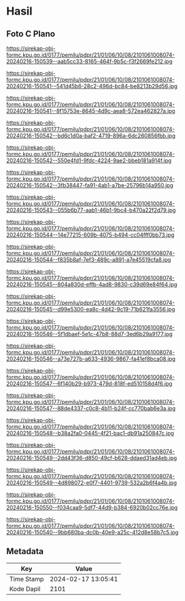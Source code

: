 # Hasil

## Foto C Plano

https://sirekap-obj-formc.kpu.go.id/0177/pemilu/pdpr/21/01/06/10/08/2101061008074-20240216-150539--aab5cc33-8165-464f-9b5c-f3f2669fe212.jpg

https://sirekap-obj-formc.kpu.go.id/0177/pemilu/pdpr/21/01/06/10/08/2101061008074-20240216-150541--541d45b6-28c2-496d-bc84-be8213b29d56.jpg

https://sirekap-obj-formc.kpu.go.id/0177/pemilu/pdpr/21/01/06/10/08/2101061008074-20240216-150541--8f15753e-8645-4d9c-aea8-572ea462827a.jpg

https://sirekap-obj-formc.kpu.go.id/0177/pemilu/pdpr/21/01/06/10/08/2101061008074-20240216-150542--bd6c1d0a-baf2-4719-896a-6dc260856fbb.jpg

https://sirekap-obj-formc.kpu.go.id/0177/pemilu/pdpr/21/01/06/10/08/2101061008074-20240216-150542--550e4fd1-9fdc-4224-9ae2-bbeb181a914f.jpg

https://sirekap-obj-formc.kpu.go.id/0177/pemilu/pdpr/21/01/06/10/08/2101061008074-20240216-150542--3fb38447-fa91-4ab1-a7be-25796b14a950.jpg

https://sirekap-obj-formc.kpu.go.id/0177/pemilu/pdpr/21/01/06/10/08/2101061008074-20240216-150543--055b6b77-aab1-46b1-9bc4-b470a22f2d79.jpg

https://sirekap-obj-formc.kpu.go.id/0177/pemilu/pdpr/21/01/06/10/08/2101061008074-20240216-150544--14e77215-609b-4075-b494-cc04fff0bb73.jpg

https://sirekap-obj-formc.kpu.go.id/0177/pemilu/pdpr/21/01/06/10/08/2101061008074-20240216-150544--f835b8af-7ef3-489c-a891-a7e45519cfa8.jpg

https://sirekap-obj-formc.kpu.go.id/0177/pemilu/pdpr/21/01/06/10/08/2101061008074-20240216-150545--804a830d-effb-4ad8-9830-c39d69e84f64.jpg

https://sirekap-obj-formc.kpu.go.id/0177/pemilu/pdpr/21/01/06/10/08/2101061008074-20240216-150545--d99e5300-ea8c-4d42-9c19-71b621fa3556.jpg

https://sirekap-obj-formc.kpu.go.id/0177/pemilu/pdpr/21/01/06/10/08/2101061008074-20240216-150546--5f1dbaef-5e1c-47b8-88d7-3ed6b29a9177.jpg

https://sirekap-obj-formc.kpu.go.id/0177/pemilu/pdpr/21/01/06/10/08/2101061008074-20240216-150546--a73e727b-a633-4936-9867-fa41ef8bca08.jpg

https://sirekap-obj-formc.kpu.go.id/0177/pemilu/pdpr/21/01/06/10/08/2101061008074-20240216-150547--6f140b29-b973-479d-818f-ed510158d4f6.jpg

https://sirekap-obj-formc.kpu.go.id/0177/pemilu/pdpr/21/01/06/10/08/2101061008074-20240216-150547--88de4337-c0c8-4b11-b24f-cc770bab6e3a.jpg

https://sirekap-obj-formc.kpu.go.id/0177/pemilu/pdpr/21/01/06/10/08/2101061008074-20240216-150548--b38a2fa0-0445-4f21-bac1-db91a250847c.jpg

https://sirekap-obj-formc.kpu.go.id/0177/pemilu/pdpr/21/01/06/10/08/2101061008074-20240216-150549--2dd43f36-d850-49cf-b628-ddaed31ad4eb.jpg

https://sirekap-obj-formc.kpu.go.id/0177/pemilu/pdpr/21/01/06/10/08/2101061008074-20240216-150549--4d898072-e0f7-4401-9739-532a2b6f4a4b.jpg

https://sirekap-obj-formc.kpu.go.id/0177/pemilu/pdpr/21/01/06/10/08/2101061008074-20240216-150550--f034caa9-5df7-44d9-b384-6920b02cc76e.jpg

https://sirekap-obj-formc.kpu.go.id/0177/pemilu/pdpr/21/01/06/10/08/2101061008074-20240216-150540--9bb680ba-dc0b-40e9-a25c-412d8e58b7c5.jpg


## Metadata

| Key        | Value               |
| ---------- | ------------------- |
| Time Stamp | 2024-02-17 13:05:41 |
| Kode Dapil | 2101                |



